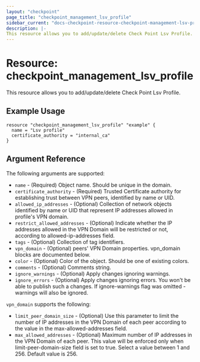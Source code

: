 ```yaml
---
layout: "checkpoint"
page_title: "checkpoint_management_lsv_profile"
sidebar_current: "docs-checkpoint-resource-checkpoint-management-lsv-profile"
description: |-
This resource allows you to add/update/delete Check Point Lsv Profile.
---
```


# Resource: checkpoint_management_lsv_profile

This resource allows you to add/update/delete Check Point Lsv Profile.

## Example Usage


```hcl
resource "checkpoint_management_lsv_profile" "example" {
  name = "Lsv profile"
  certificate_authority = "internal_ca"
}

```

## Argument Reference

The following arguments are supported:

* `name` - (Required) Object name. Should be unique in the domain.
* `certificate_authority` - (Required) Trusted Certificate authority for establishing trust between VPN peers, identified by name or UID.
* `allowed_ip_addresses` - (Optional) Collection of network objects identified by name or UID that represent IP addresses allowed in profile's VPN domain.
* `restrict_allowed_addresses` - (Optional) Indicate whether the IP addresses allowed in the VPN Domain will be restricted or not, according to allowed-ip-addresses field.
* `tags` - (Optional) Collection of tag identifiers.
* `vpn_domain` - (Optional) peers' VPN Domain properties. vpn_domain blocks are documented below.
* `color` - (Optional) Color of the object. Should be one of existing colors.
* `comments` - (Optional) Comments string.
* `ignore_warnings` - (Optional) Apply changes ignoring warnings.
* `ignore_errors` - (Optional) Apply changes ignoring errors. You won't be able to publish such a changes. If ignore-warnings flag was omitted - warnings will also be ignored.

`vpn_domain` supports the following: 

* `limit_peer_domain_size` - (Optional) Use this parameter to limit the number of IP addresses in the VPN Domain of each peer according to the value in the max-allowed-addresses field.
* `max_allowed_addresses` - (Optional) Maximum number of IP addresses in the VPN Domain of each peer. This value will be enforced only when limit-peer-domain-size field is set to true. Select a value between 1 and 256. Default value is 256.
